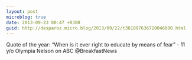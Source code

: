 ```yaml
---
layout: post
microblog: true
date: 2013-09-23 00:47 +0300
guid: http://desparoz.micro.blog/2013/09/22/t381897636720046080.html
---
```

Quote of the year: “When is it ever right to educate by means of fear” - 11 y/o Olympia Nelson on ABC @BreakfastNews
